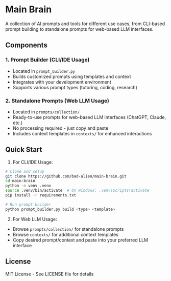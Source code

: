 # Main Brain

A collection of AI prompts and tools for different use cases, from CLI-based prompt building to standalone prompts for web-based LLM interfaces.

## Components

### 1. Prompt Builder (CLI/IDE Usage)
- Located in `prompt_builder.py`
- Builds customized prompts using templates and context
- Integrates with your development environment
- Supports various prompt types (tutoring, coding, research)

### 2. Standalone Prompts (Web LLM Usage)
- Located in `prompts/collection/`
- Ready-to-use prompts for web-based LLM interfaces (ChatGPT, Claude, etc.)
- No processing required - just copy and paste
- Includes context templates in `contexts/` for enhanced interactions

## Quick Start

1. For CLI/IDE Usage:
```bash
# Clone and setup
git clone https://github.com/bad-alien/main-brain.git
cd main-brain
python -m venv .venv
source .venv/bin/activate  # On Windows: .venv\Scripts\activate
pip install -r requirements.txt

# Run prompt builder
python prompt_builder.py build <type> <template>
```

2. For Web LLM Usage:
- Browse `prompts/collection/` for standalone prompts
- Browse `contexts/` for additional context templates
- Copy desired prompt/context and paste into your preferred LLM interface

## License

MIT License - See LICENSE file for details
